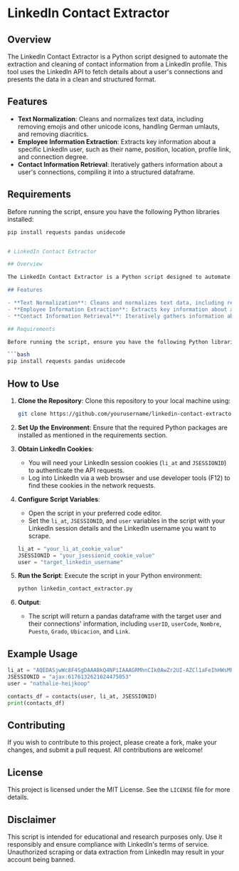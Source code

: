 # LinkedIn Contact Extractor

## Overview

The LinkedIn Contact Extractor is a Python script designed to automate the extraction and cleaning of contact information from a LinkedIn profile. This tool uses the LinkedIn API to fetch details about a user's connections and presents the data in a clean and structured format. 

## Features

- **Text Normalization**: Cleans and normalizes text data, including removing emojis and other unicode icons, handling German umlauts, and removing diacritics.
- **Employee Information Extraction**: Extracts key information about a specific LinkedIn user, such as their name, position, location, profile link, and connection degree.
- **Contact Information Retrieval**: Iteratively gathers information about a user's connections, compiling it into a structured dataframe.

## Requirements

Before running the script, ensure you have the following Python libraries installed:

```bash
pip install requests pandas unidecode


# LinkedIn Contact Extractor

## Overview

The LinkedIn Contact Extractor is a Python script designed to automate the extraction and cleaning of contact information from a LinkedIn profile. This tool uses the LinkedIn API to fetch details about a user's connections and presents the data in a clean and structured format. 

## Features

- **Text Normalization**: Cleans and normalizes text data, including removing emojis and other unicode icons, handling German umlauts, and removing diacritics.
- **Employee Information Extraction**: Extracts key information about a specific LinkedIn user, such as their name, position, location, profile link, and connection degree.
- **Contact Information Retrieval**: Iteratively gathers information about a user's connections, compiling it into a structured dataframe.

## Requirements

Before running the script, ensure you have the following Python libraries installed:

```bash
pip install requests pandas unidecode
```

## How to Use

1. **Clone the Repository**:
   Clone this repository to your local machine using:
   ```bash
   git clone https://github.com/yourusername/linkedin-contact-extractor.git
   ```

2. **Set Up the Environment**:
   Ensure that the required Python packages are installed as mentioned in the requirements section.

3. **Obtain LinkedIn Cookies**:
   - You will need your LinkedIn session cookies (`li_at` and `JSESSIONID`) to authenticate the API requests.
   - Log into LinkedIn via a web browser and use developer tools (F12) to find these cookies in the network requests.

4. **Configure Script Variables**:
   - Open the script in your preferred code editor.
   - Set the `li_at`, `JSESSIONID`, and `user` variables in the script with your LinkedIn session details and the LinkedIn username you want to scrape.

   ```python
   li_at = "your_li_at_cookie_value"
   JSESSIONID = "your_jsessionid_cookie_value"
   user = "target_linkedin_username"
   ```

5. **Run the Script**:
   Execute the script in your Python environment:
   ```bash
   python linkedin_contact_extractor.py
   ```

6. **Output**:
   - The script will return a pandas dataframe with the target user and their connections' information, including `userID`, `userCode`, `Nombre`, `Puesto`, `Grado`, `Ubicacion`, and `Link`.

## Example Usage

```python
li_at = "AQEDASjwWc8F4SgDAAABkQ4NPiIAAAGRMhnCIk0AwZr2UI-AZCl1aFeIhHWsMbHQ5JBCO87PbdKwK5-lyGzUJD6ZLOIwyPtr3M2H3Lm9J9Xdq8RGovd_bOoPSKZqqARAvTVx547MHiOjyGmDJ7EV_Hav"
JSESSIONID = "ajax:6176132621624475853"
user = "nathalie-heijkoop"

contacts_df = contacts(user, li_at, JSESSIONID)
print(contacts_df)
```

## Contributing

If you wish to contribute to this project, please create a fork, make your changes, and submit a pull request. All contributions are welcome!

## License

This project is licensed under the MIT License. See the `LICENSE` file for more details.

## Disclaimer

This script is intended for educational and research purposes only. Use it responsibly and ensure compliance with LinkedIn's terms of service. Unauthorized scraping or data extraction from LinkedIn may result in your account being banned.
